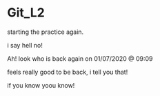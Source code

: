 # Git_L2
starting the practice again.


i say hell no!

Ah! look who is back again on 01/07/2020 @ 09:09

feels really good to be back, i tell you that!

if you know yoou know!
